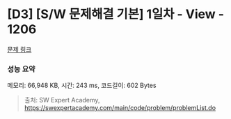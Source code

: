 # [D3] [S/W 문제해결 기본] 1일차 - View - 1206 

[문제 링크](https://swexpertacademy.com/main/code/problem/problemDetail.do?contestProbId=AV134DPqAA8CFAYh) 

### 성능 요약

메모리: 66,948 KB, 시간: 243 ms, 코드길이: 602 Bytes



> 출처: SW Expert Academy, https://swexpertacademy.com/main/code/problem/problemList.do
